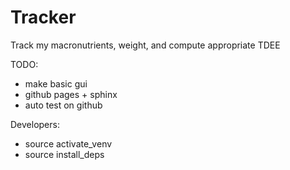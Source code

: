 # Tracker
Track my macronutrients, weight, and compute appropriate TDEE

TODO:
* make basic gui
* github pages + sphinx
* auto test on github


Developers:
* source activate_venv
* source install_deps
